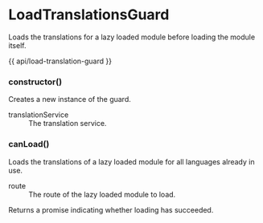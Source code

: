 <!-- ======================================================================
--- Search engine
title:          LoadTranslationsGuard
keywords:       LoadTranslationsGuard
description:    LoadTranslationsGuard.
--- Menu system
order:          30
text:           LoadTranslationsGuard
hidden:         false
umbel:          false
--- Page properties
id:             
document:       
layout:         layout-2-left
$-left:         #side-menu
searchable:     true
--- Side menu
side-menu-root:     /api
side-menu-header:   API
side-menu-top:      
side-menu-depth:    2
======================================================================= -->

# LoadTranslationsGuard

Loads the translations for a lazy loaded module before loading the module itself.

{{ api/load-translation-guard }}

### constructor()

Creates a new instance of the guard.

<dl>
  <dt>translationService</dt>
  <dd>The translation service.</dd>
</dl>

### canLoad()

Loads the translations of a lazy loaded module for all languages already in use.

<dl>
  <dt>route</dt>
  <dd>The route of the lazy loaded module to load.</dd>
</dl>

<span class="code">Returns</span> a promise indicating whether loading has succeeded.

